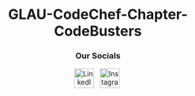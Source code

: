 <h1 align="center"> GLAU-CodeChef-Chapter-CodeBusters </h1>

<h3 align="center"> Our Socials</h3>
  
<p align="center">   
  <a id="LinkedIn" href="https://www.linkedin.com/company/codebusters-glau/"  ><img width="40px" src="https://cdn.discordapp.com/attachments/843124873601482783/938777454640791592/174857.png" alt="LinkedIn" /></a>&nbsp;&nbsp;
  <a id="Instagram"   href="https://www.instagram.com/codebusters_glau/"     ><img width="40px" src="https://cdn.discordapp.com/attachments/843124873601482783/884737051281457152/580b57fcd9996e24bc43c521.png"      alt="Instagram"   /></a>&nbsp;
</p>
